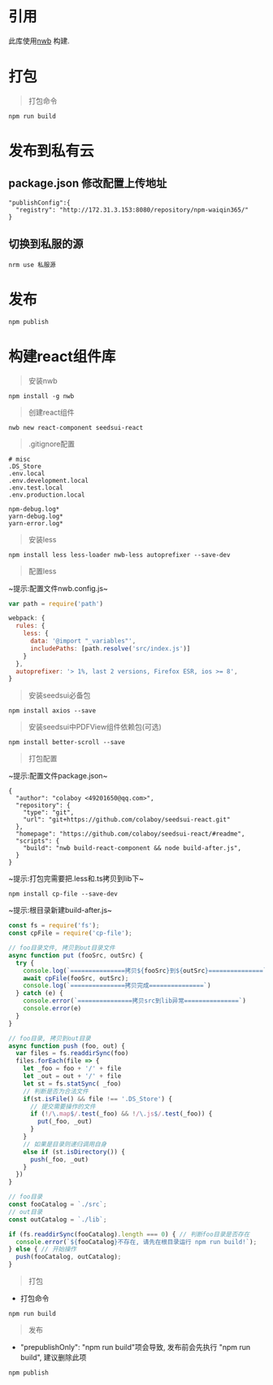 # 引用

此库使用[nwb](https://github.com/insin/nwb) 构建.

# 打包
> 打包命令
```
npm run build
```


# 发布到私有云
## package.json 修改配置上传地址
```
"publishConfig":{
  "registry": "http://172.31.3.153:8080/repository/npm-waiqin365/"
}
```

## 切换到私服的源
```
nrm use 私服源
```


# 发布
```
npm publish
```

# 构建react组件库

> 安装nwb

```
npm install -g nwb
```

> 创建react组件

```
nwb new react-component seedsui-react
```


> .gitignore配置

```
# misc
.DS_Store
.env.local
.env.development.local
.env.test.local
.env.production.local

npm-debug.log*
yarn-debug.log*
yarn-error.log*
```

> 安装less

```
npm install less less-loader nwb-less autoprefixer --save-dev
```

> 配置less

~提示:配置文件nwb.config.js~

```js
var path = require('path')

webpack: {
  rules: {
    less: {
      data: '@import "_variables"',
      includePaths: [path.resolve('src/index.js')]
    }
  },
  autoprefixer: '> 1%, last 2 versions, Firefox ESR, ios >= 8',
}
```

> 安装seedsui必备包

```
npm install axios --save
```

> 安装seedsui中PDFView组件依赖包(可选)
```
npm install better-scroll --save
```

> 打包配置

~提示:配置文件package.json~

```
{
  "author": "colaboy <49201650@qq.com>",
  "repository": {
    "type": "git",
    "url": "git+https://github.com/colaboy/seedsui-react.git"
  },
  "homepage": "https://github.com/colaboy/seedsui-react/#readme",
  "scripts": {
    "build": "nwb build-react-component && node build-after.js",
  }
}
```
~提示:打包完需要把.less和.ts拷贝到lib下~

```
npm install cp-file --save-dev
```

~提示:根目录新建build-after.js~

```js
const fs = require('fs');
const cpFile = require('cp-file');

// foo目录文件, 拷贝到out目录文件
async function put (fooSrc, outSrc) {
  try {
    console.log(`===============拷贝${fooSrc}到${outSrc}===============`)
    await cpFile(fooSrc, outSrc);
    console.log(`===============拷贝完成===============`)
  } catch (e) {
    console.error(`===============拷贝src到lib异常===============`)
    console.error(e)
  }
}

// foo目录, 拷贝到out目录
async function push (foo, out) {
  var files = fs.readdirSync(foo)
  files.forEach(file => {
    let _foo = foo + '/' + file
    let _out = out + '/' + file
    let st = fs.statSync( _foo)
    // 判断是否为合法文件
    if(st.isFile() && file !== '.DS_Store') {
      // 提交需要操作的文件
      if (!/\.map$/.test(_foo) && !/\.js$/.test(_foo)) {
        put(_foo, _out)
      }
    }
    // 如果是目录则递归调用自身
    else if (st.isDirectory()) {
      push(_foo, _out)
    }
  })
}

// foo目录
const fooCatalog = `./src`;
// out目录
const outCatalog = `./lib`;

if (fs.readdirSync(fooCatalog).length === 0) { // 判断foo目录是否存在
  console.error(`${fooCatalog}不存在, 请先在根目录运行 npm run build!`);
} else { // 开始操作
  push(fooCatalog, outCatalog);
}
```

> 打包

- 打包命令

```
npm run build
```


> 发布

- "prepublishOnly": "npm run build"项会导致, 发布前会先执行 "npm run build", 建议删除此项

```
npm publish
```

